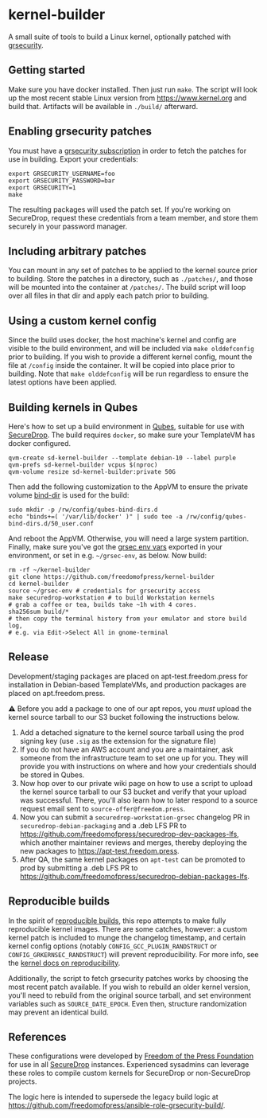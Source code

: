 # kernel-builder

A small suite of tools to build a Linux kernel, optionally patched with [grsecurity].

## Getting started

Make sure you have docker installed. Then just run `make`.
The script will look up the most recent stable Linux version from https://www.kernel.org
and build that. Artifacts will be available in `./build/` afterward.

## Enabling grsecurity patches

You must have a [grsecurity subscription] in order to fetch the patches for use in building.
Export your credentials:

```
export GRSECURITY_USERNAME=foo
export GRSECURITY_PASSWORD=bar
export GRSECURITY=1
make
```

The resulting packages will used the patch set. If you're working on SecureDrop,
request these credentials from a team member, and store them securely
in your password manager.

## Including arbitrary patches

You can mount in any set of patches to be applied to the kernel
source prior to building. Store the patches in a directory,
such as `./patches/`, and those will be mounted into the container at `/patches/`.
The build script will loop over all files in that dir and apply each
patch prior to building.

## Using a custom kernel config

Since the build uses docker, the host machine's kernel and config are visible
to the build environment, and will be included via `make olddefconfig` prior
to building. If you wish to provide a different kernel config, mount the file
at `/config` inside the container. It will be copied into place prior to building.
Note that `make olddefconfig` will be run regardless to ensure the latest
options have been applied.

## Building kernels in Qubes

Here's how to set up a build environment in [Qubes], suitable for use with [SecureDrop].
The build requires `docker`, so make sure your TemplateVM has docker configured.

```
qvm-create sd-kernel-builder --template debian-10 --label purple
qvm-prefs sd-kernel-builder vcpus $(nproc)
qvm-volume resize sd-kernel-builder:private 50G

```

Then add the following customization to the AppVM to ensure
the private volume [bind-dir](https://www.qubes-os.org/doc/bind-dirs/)
is used for the build:

```
sudo mkdir -p /rw/config/qubes-bind-dirs.d
echo "binds+=( '/var/lib/docker' )" | sudo tee -a /rw/config/qubes-bind-dirs.d/50_user.conf
```

And reboot the AppVM. Otherwise, you will need a large system partition.
Finally, make sure you've got the [grsec env vars](##enabling-grsecurity-patches)
exported in your environment, or set in e.g. `~/grsec-env`, as below. Now build:

```
rm -rf ~/kernel-builder
git clone https://github.com/freedomofpress/kernel-builder
cd kernel-builder
source ~/grsec-env # credentials for grsecurity access
make securedrop-workstation # to build Workstation kernels
# grab a coffee or tea, builds take ~1h with 4 cores.
sha256sum build/*
# then copy the terminal history from your emulator and store build log,
# e.g. via Edit->Select All in gnome-terminal
```

## Release

Development/staging packages are placed on apt-test.freedom.press for installation in Debian-based TemplateVMs, and production packages are placed on apt.freedom.press.

⚠️ Before you add a package to one of our apt repos, you *must* upload the kernel source tarball to our S3 bucket following the instructions below.

1. Add a detached signature to the kernel source tarball using the prod signing key (use `.sig` as the extension for the signature file)
2. If you do not have an AWS account and you are a maintainer, ask someone from the infrastructure team to set one up for you. They will provide you with instructions on where and how your credentials should be stored in Qubes.
3. Now hop over to our private wiki page on how to use a script to upload the kernel source tarball to our S3 bucket and verify that your upload was successful. There, you'll also learn how to later respond to a source request email sent to `source-offer@freedom.press`.
4. Now you can submit a `securedrop-workstation-grsec` changelog PR in `securedrop-debian-packaging` and a .deb LFS PR to https://github.com/freedomofpress/securedrop-dev-packages-lfs, which another maintainer reviews and merges, thereby deploying the new packages to https://apt-test.freedom.press.
5. After QA, the same kernel packages on `apt-test` can be promoted to prod by submitting a .deb LFS PR to https://github.com/freedomofpress/securedrop-debian-packages-lfs.

## Reproducible builds
In the spirit of [reproducible builds], this repo attempts to make fully reproducible
kernel images. There are some catches, however: a custom kernel patch is included
to munge the changelog timestamp, and certain kernel config options (notably 
`CONFIG_GCC_PLUGIN_RANDSTRUCT` or `CONFIG_GRKERNSEC_RANDSTRUCT`) will prevent reproducibility.
For more info, see the [kernel docs on reproducibility].

Additionally, the script to fetch grsecurity patches works by choosing the most recent patch
available. If you wish to rebuild an older kernel version, you'll need to rebuild from the
original source tarball, and set environment variables such as `SOURCE_DATE_EPOCH`. Even then,
structure randomization may prevent an identical build.

## References

These configurations were developed by [Freedom of the Press Foundation] for
use in all [SecureDrop] instances. Experienced sysadmins can leverage these
roles to compile custom kernels for SecureDrop or non-SecureDrop projects.

The logic here is intended to supersede the legacy build logic at
https://github.com/freedomofpress/ansible-role-grsecurity-build/.

[Freedom of the Press Foundation]: https://freedom.press
[SecureDrop]: https://securedrop.org
[grsecurity]: https://grsecurity.net/
[grsecurity subscription]: https://grsecurity.net/business_support.php
[reproducible builds]: https://reproducible-builds.org/
[kernel docs on reproducibility]: https://www.kernel.org/doc/html/latest/kbuild/reproducible-builds.html
[Qubes]: https://qubes-os.org
